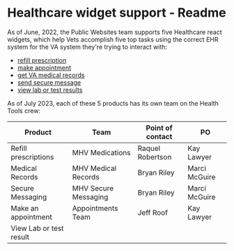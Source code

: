 # Healthcare widget support - Readme

As of June, 2022, the Public Websites team supports five Healthcare react widgets, which help Vets accomplish five top tasks using the correct EHR system for the VA system they're trying to interact with:
- [refill prescription](https://www.va.gov/health-care/refill-track-prescriptions/)
- [make appointment](https://www.va.gov/health-care/schedule-view-va-appointments)
- [get VA medical records](https://www.va.gov/health-care/get-medical-records)
- [send secure message](https://www.va.gov/health-care/secure-messaging)
- [view lab or test results](https://www.va.gov/health-care/view-test-and-lab-results)

As of July 2023, each of these 5 products has its own team on the Health Tools crew: 

| Product | Team | Point of contact | PO | 
| --- | --- | --- | --- | 
| Refill prescriptions | MHV Medications | Raquel Robertson | Kay Lawyer | 
| Medical Records | MHV Medical Records | Bryan Riley | Marci McGuire | 
| Secure Messaging | MHV Secure Messaging | Bryan Riley | Marci McGuire | 
| Make an appointment | Appointments Team | Jeff Roof | Kay Lawyer |
| View Lab or test result | | | |
